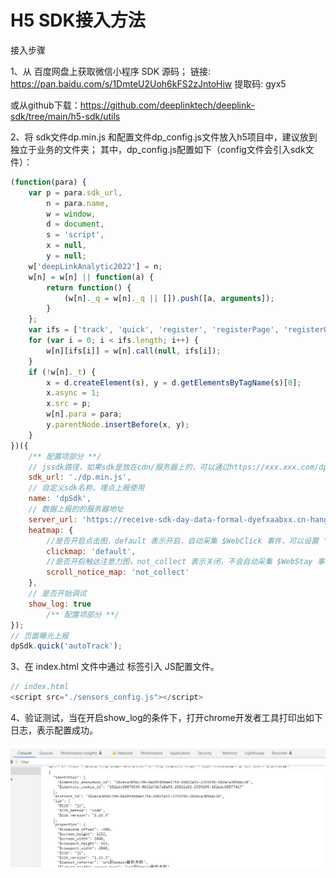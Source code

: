 # H5 SDK接入方法


接入步骤

1、从 百度网盘上获取微信小程序 SDK 源码；
链接: https://pan.baidu.com/s/1DmteU2Uoh6kFS2zJntoHiw 提取码: gyx5 

或从github下载：https://github.com/deeplinktech/deeplink-sdk/tree/main/h5-sdk/utils

2、将 sdk文件dp.min.js 和配置文件dp_config.js文件放入h5项目中，建议放到独立于业务的文件夹；
其中，dp_config.js配置如下（config文件会引入sdk文件）：

```js
(function(para) {
    var p = para.sdk_url,
        n = para.name,
        w = window,
        d = document,
        s = 'script',
        x = null,
        y = null;
    w['deepLinkAnalytic2022'] = n;
    w[n] = w[n] || function(a) {
        return function() {
            (w[n]._q = w[n]._q || []).push([a, arguments]);
        }
    };
    var ifs = ['track', 'quick', 'register', 'registerPage', 'registerOnce', 'clearAllRegister', 'trackSignup', 'trackAbtest', 'setProfile', 'setOnceProfile', 'appendProfile', 'incrementProfile', 'deleteProfile', 'unsetProfile', 'identify', 'login', 'logout', 'trackLink'];
    for (var i = 0; i < ifs.length; i++) {
        w[n][ifs[i]] = w[n].call(null, ifs[i]);
    }
    if (!w[n]._t) {
        x = d.createElement(s), y = d.getElementsByTagName(s)[0];
        x.async = 1;
        x.src = p;
        w[n].para = para;
        y.parentNode.insertBefore(x, y);
    }
})({
    /** 配置项部分 **/
    // jssdk路径，如果sdk是放在cdn/服务器上的，可以通过https://xxx.xxx.com/dp.min.js引入
    sdk_url: './dp.min.js',
    // 自定义sdk名称，埋点上报使用
    name: 'dpSdk',
    // 数据上报的的服务器地址
    server_url: 'https://receive-sdk-day-data-formal-dyefxaabxx.cn-hangzhou.fcapp.run/sa.gif',
    heatmap: {
        //是否开启点击图，default 表示开启，自动采集 $WebClick 事件，可以设置 'not_collect' 表示关闭。
        clickmap: 'default',
        //是否开启触达注意力图，not_collect 表示关闭，不会自动采集 $WebStay 事件，可以设置 'default' 表示开启。
        scroll_notice_map: 'not_collect'
    },
    // 是否开始调试
    show_log: true
        /** 配置项部分 **/
});
// 页面曝光上报
dpSdk.quick('autoTrack');
```

3、在 index.html 文件中通过 <script></script>标签引入 JS配置文件。
```js
// index.html
<script src="./sensors_config.js"></script>
```
4、验证测试，当在开启show_log的条件下，打开chrome开发者工具打印出如下日志，表示配置成功。

<div align=center>
    <img src="./img/h5-success.png" alt="" width="650">
</div>

